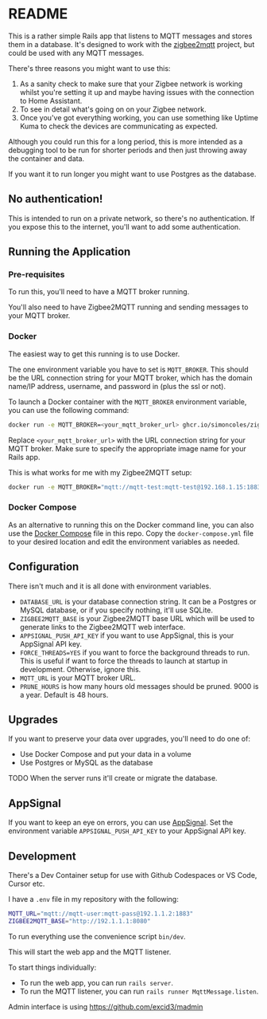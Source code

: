 # README

This is a rather simple Rails app that listens to MQTT messages and stores them in a database. 
It's designed to work with the [zigbee2mqtt](https://www.zigbee2mqtt.io/) project, but could be used with any MQTT messages.

There's three reasons you might want to use this:

1. As a sanity check to make sure that your Zigbee network is working whilst
   you're setting it up and maybe having issues with the connection to Home Assistant.
2. To see in detail what's going on on your Zigbee network.
3. Once you've got everything working, you can use something like Uptime Kuma to check
   the devices are communicating as expected.

Although you could run this for a long period, this is more intended as a debugging tool to be run for shorter periods and
then just throwing away the container and data. 

If you want it to run longer you might want to use Postgres as the database.


## No authentication!

This is intended to run on a private network, so there's no authentication. If you expose this to the internet, you'll want to add some authentication.


## Running the Application

### Pre-requisites

To run this, you'll need to have a MQTT broker running. 

You'll also need to have Zigbee2MQTT running and sending messages to your MQTT broker.

### Docker

The easiest way to get this running is to use Docker.

The one environment variable you have to set is `MQTT_BROKER`. This should be the URL connection 
string for your MQTT broker, which has the domain name/IP address, username, and password in (plus the ssl or not).

To launch a Docker container with the `MQTT_BROKER` environment variable, you can use the following command:

```bash
docker run -e MQTT_BROKER=<your_mqtt_broker_url> ghcr.io/simoncoles/zigbee2mqtt-capture:main
```

Replace `<your_mqtt_broker_url>` with the URL connection string for your MQTT broker. Make sure to specify the appropriate image name for your Rails app.


This is what works for me with my Zigbee2MQTT setup:

```bash
docker run -e MQTT_BROKER="mqtt://mqtt-test:mqtt-test@192.168.1.15:1883" ghcr.io/simoncoles/zigbee2mqtt-capture:main
```


### Docker Compose

As an alternative to running this on the Docker command line, you can also use the
[Docker Compose](https://docs.docker.com/compose/) file in this repo. Copy the `docker-compose.yml` file to your
desired location and edit the environment variables as needed.



## Configuration

There isn't much and it is all done with environment variables.

- `DATABASE_URL` is your database connection string. It can be a Postgres or MySQL database, or if you specify nothing, it'll use SQLite.
- `ZIGBEE2MQTT_BASE` is your Zigbee2MQTT base URL which will be used to generate links to the Zigbee2MQTT web interface.
- `APPSIGNAL_PUSH_API_KEY` if you want to use AppSignal, this is your AppSignal API key.
- `FORCE_THREADS=YES` if you want to force the background threads to run. This is useful if want to force the threads to launch
  at startup in development. Otherwise, ignore this. 
- `MQTT_URL` is your MQTT broker URL.
- `PRUNE_HOURS` is how many hours old messages should be pruned. 9000 is a year. Default is 48 hours. 


## Upgrades

If you want to preserve your data over upgrades, you'll need to do one of:

- Use Docker Compose and put your data in a volume
- Use Postgres or MySQL as the database

TODO When the server runs it'll create or migrate the database.

## AppSignal

If you want to keep an eye on errors, you can use [AppSignal](https://appsignal.com/). 
Set the environment variable `APPSIGNAL_PUSH_API_KEY` to your AppSignal API key.

## Development

There's a Dev Container setup for use with Github Codespaces or VS Code, Cursor etc. 

I have a `.env` file in my repository with the following:

```bash
MQTT_URL="mqtt://mqtt-user:mqtt-pass@192.1.1.2:1883"
ZIGBEE2MQTT_BASE="http://192.1.1.1:8080"
```

To run everything use the convenience script `bin/dev`.

This will start the web app and the MQTT listener.

To start things individually:

- To run the web app, you can run `rails server`.
- To run the MQTT listener, you can run `rails runner MqttMessage.listen`.

Admin interface is using https://github.com/excid3/madmin 
